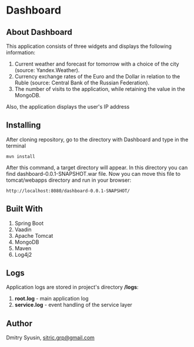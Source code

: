 # Dashboard

## About Dashboard

This application consists of three widgets and displays the following information:
1. Current weather and forecast for tomorrow with a choice of the city (source: Yandex.Weather).
2. Currency exchange rates of the Euro and the Dollar in relation to the Ruble (source: Central Bank of the Russian Federation).
3. The number of visits to the application, while retaining the value in the MongoDB.

Also, the application displays the user's IP address

## Installing

After cloning repository, go to the directory with Dashboard and type in the terminal
```
mvn install
```
After this command, a target directory will appear. In this directory you can find dashboard-0.0.1-SNAPSHOT.war file. 
Now you can move this file to tomcat/webapps directory and run in your browser:
```
http://localhost:8080/dashboard-0.0.1-SNAPSHOT/
```

## Built With

 1. Spring Boot
 2. Vaadin
 3. Apache Tomcat
 4. MongoDB
 5. Maven
 6. Log4j2
 
 ## Logs
 
 Application logs are stored in project's directory **/logs**:
 1. **root.log** - main application log 
 2. **service.log** - event handling of the service layer
 
## Author

Dmitry Syusin, sitric.grp@gmail.com
